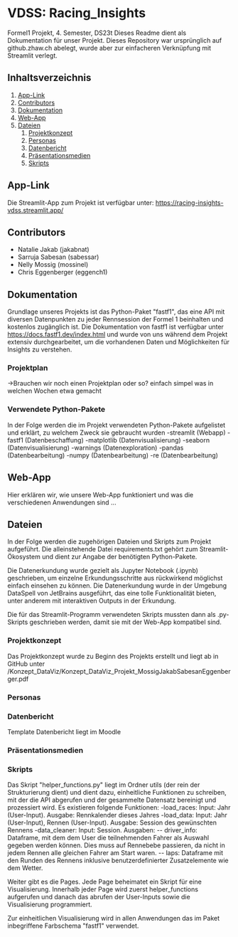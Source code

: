 # VDSS: Racing_Insights

Formel1 Projekt, 4. Semester, DS23t
Dieses Readme dient als Dokumentation für unser Projekt.
Dieses Repository war ursprünglich auf github.zhaw.ch abelegt, wurde aber zur einfacheren Verknüpfung mit Streamlit verlegt.

## Inhaltsverzeichnis
1. [App-Link](#app-link)
2. [Contributors](#contributors)   
3. [Dokumentation](#dokumentation)  
4. [Web-App](#web-app)
5. [Dateien](#dateien)  
   1. [Projektkonzept](#Projektkonzept)
   2. [Personas](#Personas)
   3. [Datenbericht](#datenbericht)
   4. [Präsentationsmedien](#präsentationsmedien)
   5. [Skripts](#Skripts)


## App-Link

Die Streamlit-App zum Projekt ist verfügbar unter: https://racing-insights-vdss.streamlit.app/


## Contributors

- Natalie Jakab (jakabnat)  
- Sarruja Sabesan (sabessar)  
- Nelly Mossig (mossinel)  
- Chris Eggenberger (eggench1)  

## Dokumentation

Grundlage unseres Projekts ist das Python-Paket "fastf1", das eine API mit diversen Datenpunkten zu jeder Rennsession der Formel 1 beinhalten und kostenlos zugänglich ist. Die Dokumentation von fastf1 ist verfügbar unter https://docs.fastf1.dev/index.html und wurde von uns während dem Projekt extensiv durchgearbeitet, um die vorhandenen Daten und Möglichkeiten für Insights zu verstehen. 

### Projektplan

->Brauchen wir noch einen Projektplan oder so? einfach simpel was in welchen Wochen etwa gemacht

### Verwendete Python-Pakete

In der Folge werden die im Projekt verwendeten Python-Pakete aufgelistet und erklärt, zu welchem Zweck sie gebraucht wurden
-streamlit (Webapp)
-fastf1 (Datenbeschaffung)
-matplotlib (Datenvisualisierung)
-seaborn (Datenvisualisierung)
-warnings (Datenexploration)
-pandas (Datenbearbeitung)
-numpy (Datenbearbeitung)
-re (Datenbearbeitung)

## Web-App

Hier erklären wir, wie unsere Web-App funktioniert und was die verschiedenen Anwendungen sind ...

## Dateien

In der Folge werden die zugehörigen Dateien und Skripts zum Projekt aufgeführt. Die alleinstehende Datei requirements.txt gehört zum Streamlit-Ökosystem und dient zur Angabe der benötigten Python-Pakete.

Die Datenerkundung wurde gezielt als Jupyter Notebook (.ipynb) geschrieben, um einzelne Erkundungsschritte aus rückwirkend möglichst einfach einsehen zu können. Die Datenerkundung wurde in der Umgebung DataSpell von JetBrains ausgeführt, das eine tolle Funktionalität bieten, unter anderem mit interaktiven Outputs in der Erkundung.

Die für das Streamlit-Programm verwendeten Skripts mussten dann als .py-Skripts geschrieben werden, damit sie mit der Web-App kompatibel sind.

### Projektkonzept

Das Projektkonzept wurde zu Beginn des Projekts erstellt und liegt ab in GitHub unter /Konzept_DataViz/Konzept_DataViz_Projekt_MossigJakabSabesanEggenberger.pdf

### Personas


### Datenbericht

Template Datenbericht liegt im Moodle

### Präsentationsmedien


### Skripts

Das Skript "helper_functions.py" liegt im Ordner utils (der rein der Strukturierung dient) und dient dazu, einheitliche Funktionen zu schreiben, mit der die API abgerufen und der gesammelte Datensatz bereinigt und prozessiert wird. Es existieren folgende Funktionen:
-load_races: Input: Jahr (User-Input). Ausgabe: Rennkalender dieses Jahres
-load_data: Input: Jahr (User-Input), Rennen (User-Input). Ausgabe: Session des gewünschten Rennens
-data_cleaner: Input: Session. Ausgaben: 
-- driver_info: Dataframe, mit dem dem User die teilnehmenden Fahrer als Auswahl gegeben werden können. Dies muss auf Rennebebe passieren, da nicht in jedem Rennen alle gleichen Fahrer am Start waren.
-- laps: Dataframe mit den Runden des Rennens inklusive benutzerdefinierter Zusatzelemente wie dem Wetter.

Weiter gibt es die Pages. Jede Page beheimatet ein Skript für eine Visualisierung. Innerhalb jeder Page wird zuerst helper_functions aufgerufen und danach das abrufen der User-Inputs sowie die Visualisierung programmiert.

Zur einheitlichen Visualisierung wird in allen Anwendungen das im Paket inbegriffene Farbschema "fastf1" verwendet.
